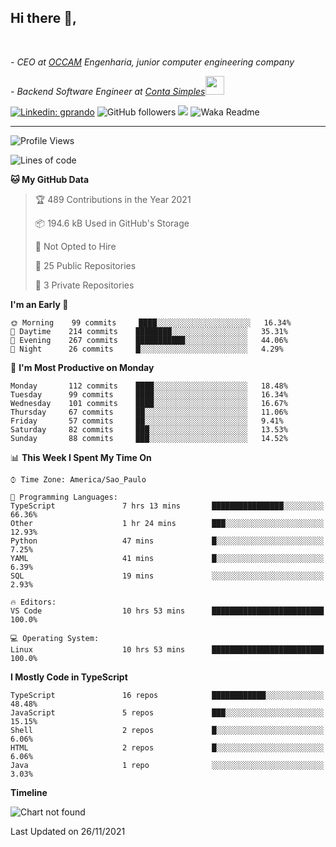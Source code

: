 <h2>Hi there  👋,</h2> </br>

<p><em>- CEO at <a href="https://occamengenharia.com/">OCCAM</a> Engenharia, junior computer engineering company
</em></p>

<p><em>- Backend Software Engineer at <a href="https://contasimples.com">Conta Simples</a><img src="https://media.giphy.com/media/WUlplcMpOCEmTGBtBW/giphy.gif" width="30"> 
</em></p>

[![Linkedin: gprando](https://img.shields.io/badge/-gprando-blue?style=flat-square&logo=Linkedin&logoColor=white&link=https://www.linkedin.com/in/gprando/)](https://www.linkedin.com/in/gprando)
![GitHub followers](https://img.shields.io/github/followers/gprando?label=Follow&style=social)
![](https://visitor-badge.glitch.me/badge?page_id=gprando.gprando)
![Waka Readme](https://github.com/gprando/gprando/workflows/Waka%20Readme/badge.svg)

---
<!--START_SECTION:waka-->
![Profile Views](http://img.shields.io/badge/Profile%20Views-0-blue)

![Lines of code](https://img.shields.io/badge/From%20Hello%20World%20I%27ve%20Written-276452%20lines%20of%20code-blue)

**🐱 My GitHub Data** 

> 🏆 489 Contributions in the Year 2021
 > 
> 📦 194.6 kB Used in GitHub's Storage 
 > 
> 🚫 Not Opted to Hire
 > 
> 📜 25 Public Repositories 
 > 
> 🔑 3 Private Repositories  
 > 
**I'm an Early 🐤** 

```text
🌞 Morning    99 commits     ████░░░░░░░░░░░░░░░░░░░░░   16.34% 
🌆 Daytime    214 commits    ████████░░░░░░░░░░░░░░░░░   35.31% 
🌃 Evening    267 commits    ███████████░░░░░░░░░░░░░░   44.06% 
🌙 Night      26 commits     █░░░░░░░░░░░░░░░░░░░░░░░░   4.29%

```
📅 **I'm Most Productive on Monday** 

```text
Monday       112 commits    ████░░░░░░░░░░░░░░░░░░░░░   18.48% 
Tuesday      99 commits     ████░░░░░░░░░░░░░░░░░░░░░   16.34% 
Wednesday    101 commits    ████░░░░░░░░░░░░░░░░░░░░░   16.67% 
Thursday     67 commits     ██░░░░░░░░░░░░░░░░░░░░░░░   11.06% 
Friday       57 commits     ██░░░░░░░░░░░░░░░░░░░░░░░   9.41% 
Saturday     82 commits     ███░░░░░░░░░░░░░░░░░░░░░░   13.53% 
Sunday       88 commits     ███░░░░░░░░░░░░░░░░░░░░░░   14.52%

```


📊 **This Week I Spent My Time On** 

```text
⌚︎ Time Zone: America/Sao_Paulo

💬 Programming Languages: 
TypeScript               7 hrs 13 mins       ████████████████░░░░░░░░░   66.36% 
Other                    1 hr 24 mins        ███░░░░░░░░░░░░░░░░░░░░░░   12.93% 
Python                   47 mins             █░░░░░░░░░░░░░░░░░░░░░░░░   7.25% 
YAML                     41 mins             █░░░░░░░░░░░░░░░░░░░░░░░░   6.39% 
SQL                      19 mins             ░░░░░░░░░░░░░░░░░░░░░░░░░   2.93%

🔥 Editors: 
VS Code                  10 hrs 53 mins      █████████████████████████   100.0%

💻 Operating System: 
Linux                    10 hrs 53 mins      █████████████████████████   100.0%

```

**I Mostly Code in TypeScript** 

```text
TypeScript               16 repos            ████████████░░░░░░░░░░░░░   48.48% 
JavaScript               5 repos             ███░░░░░░░░░░░░░░░░░░░░░░   15.15% 
Shell                    2 repos             █░░░░░░░░░░░░░░░░░░░░░░░░   6.06% 
HTML                     2 repos             █░░░░░░░░░░░░░░░░░░░░░░░░   6.06% 
Java                     1 repo              ░░░░░░░░░░░░░░░░░░░░░░░░░   3.03%

```


**Timeline**

![Chart not found](https://raw.githubusercontent.com/gprando/gprando/master/charts/bar_graph.png) 


 Last Updated on 26/11/2021
<!--END_SECTION:waka-->
